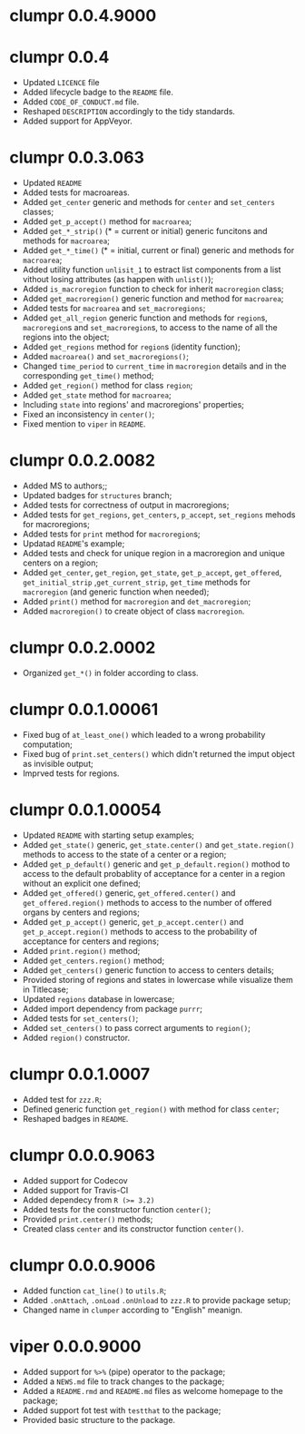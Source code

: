 # clumpr 0.0.4.9000

# clumpr 0.0.4

* Updated `LICENCE` file
* Added lifecycle badge to the `README` file.
* Added `CODE_OF_CONDUCT.md` file.
* Reshaped `DESCRIPTION` accordingly to the tidy standards.
* Added support for AppVeyor.

# clumpr 0.0.3.063

* Updated `README`
* Added tests for macroareas.
* Added `get_center` generic and methods for `center` and `set_centers`
    classes;
* Added `get_p_accept()` method for `macroarea`;
* Added `get_*_strip()` (* = current or initial) generic funcitons and 
  methods for `macroarea`;
* Added `get_*_time()` (* = initial, current or final) generic and methods
  for `macroarea`;
* Added utility function `unlisit_1` to estract list components from a list
  vithout losing attributes (as happen with `unlist()`);
* Added `is_macroregion` function to check for inherit `macroregion` class;
* Added `get_macroregion()` generic function and method for `macroarea`;
* Added tests for `macroarea` and `set_macroregions`;
* Added `get_all_region` generic function and methods for `region`s,
  `macroregion`s and `set_macroregion`s, to access to the name of all the
  regions into the object;
* Added `get_regions` method for `region`s (identity function);
* Added `macroarea()` and `set_macroregions()`;
* Changed `time_period` to `current_time` in `macroregion` details and in
  the corresponding `get_time()` method;
* Added `get_region()` method for class `region`;
* Added `get_state` method for `macroarea`;
* Including `state` into regions' and macroregions' properties;
* Fixed an inconsistency in `center()`;
* Fixed mention to `viper` in `README`.

# clumpr 0.0.2.0082

* Added MS to authors;;
* Updated badges for `structures` branch;
* Added tests for correctness of output in macroregions;
* Added tests for `get_regions`, `get_centers`, `p_accept`, `set_regions`
  mehods for macroregions;
* Added tests for `print` method for `macroregion`s;
* Updatad `README`'s example;
* Added tests and check for unique region in a macroregion and unique
  centers on a region;
* Added `get_center`, `get_region`, `get_state`, `get_p_accept`,
  `get_offered`, `get_initial_strip` ,`get_current_strip`, `get_time`
  methods for `macroregion` (and generic function when needed);
* Added `print()` method for `macroregion` and `det_macroregion`;
* Added `macroregion()` to create object of class `macroregion`.

# clumpr 0.0.2.0002

* Organized `get_*()` in folder according to class.

# clumpr 0.0.1.00061

* Fixed bug of `at_least_one()` which leaded to a wrong probability
  computation;
* Fixed bug of `print.set_centers()` which didn't returned the imput object
  as invisible output;
* Imprved tests for regions.


# clumpr 0.0.1.00054

* Updated `README` with starting setup examples;
* Added `get_state()` generic, `get_state.center()` and `get_state.region()`
  methods to access to the state of a center or a region;
* Added `get_p_default()` generic and `get_p_default.region()` mothod to 
  access to the default probablity of acceptance for a center in a region 
  without an explicit one defined;
* Added `get_offered()` generic, `get_offered.center()` and
  `get_offered.region()` methods to access to the number of offered organs
  by centers and regions;
* Added `get_p_accept()` generic, `get_p_accept.center()` and
  `get_p_accept.region()` methods to access to the probability of
  acceptance for centers and regions;
* Added `print.region()` method;
* Added `get_centers.region()` method;
* Added `get_centers()` generic function to access to centers details;
* Provided storing of regions and states in lowercase while visualize them
  in Titlecase;
* Updated `regions` database in lowercase;
* Added import dependency from package `purrr`;
* Added tests for `set_centers()`;
* Added `set_centers()` to pass correct arguments to `region()`;
* Added `region()` constructor.


# clumpr 0.0.1.0007

* Added test for `zzz.R`;
* Defined generic function `get_region()` with method for class `center`;
* Reshaped badges in `README`.


# clumpr 0.0.0.9063

* Added support for Codecov
* Added support for Travis-CI
* Added dependecy from `R (>= 3.2)`
* Added tests for the constructor function `center()`;
* Provided `print.center()` methods;
* Created class `center` and its constructor function `center()`.


# clumpr 0.0.0.9006

* Added function `cat_line()` to `utils.R`;
* Added `.onAttach`, `.onLoad` `.onUnload` to `zzz.R` to provide package
  setup;
* Changed name in `clumper` according to "English" meanign.


# viper 0.0.0.9000

* Added support for `%>%` (pipe) operator to the package;
* Added a `NEWS.md` file to track changes to the package;
* Added a `README.rmd` and `README.md` files as welcome homepage to the 
  package;
* Added support fot test with `testthat` to the package;
* Provided basic structure to the package.
